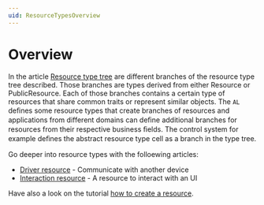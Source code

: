 ```yaml
---
uid: ResourceTypesOverview
---
```

# Overview

In the article [Resource type tree](xref:ResourceTypeTree) are different branches of the resource type tree described. Those branches are types derived from either Resource or PublicResource. Each of those branches contains a certain type of resources that share common traits or represent similar objects. The `AL` deﬁnes some resource types that create branches of resources and applications from different domains can deﬁne additional branches for resources from their respective business ﬁelds. The control system for example deﬁnes the abstract resource type cell as a branch in the type tree.

Go deeper into resource types with the folloewing articles:

* [Driver resource](xref:DriverResource) - Communicate with another device
* [Interaction resource](xref:InteractionResource) - A resource to interact with an UI

Have also a look on the tutorial [how to create a resource](xref:HowToCreateAResource).